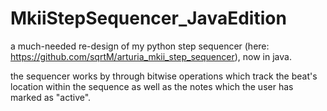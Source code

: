 # MkiiStepSequencer_JavaEdition
a much-needed re-design of my python step sequencer (here: https://github.com/sqrtM/arturia_mkii_step_sequencer), now in java.

the sequencer works by through bitwise operations which track the beat's location within the sequence as well as the notes which the user has marked as "active". 
